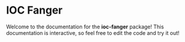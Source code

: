 # IOC Fanger

Welcome to the documentation for the **ioc-fanger** package!
This documentation is interactive, so feel free to edit the code and try it out!

<div id="terminal"></div>
